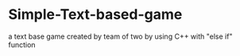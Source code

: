 # Simple-Text-based-game
a text base game created by team of two by using C++ with "else if" function
